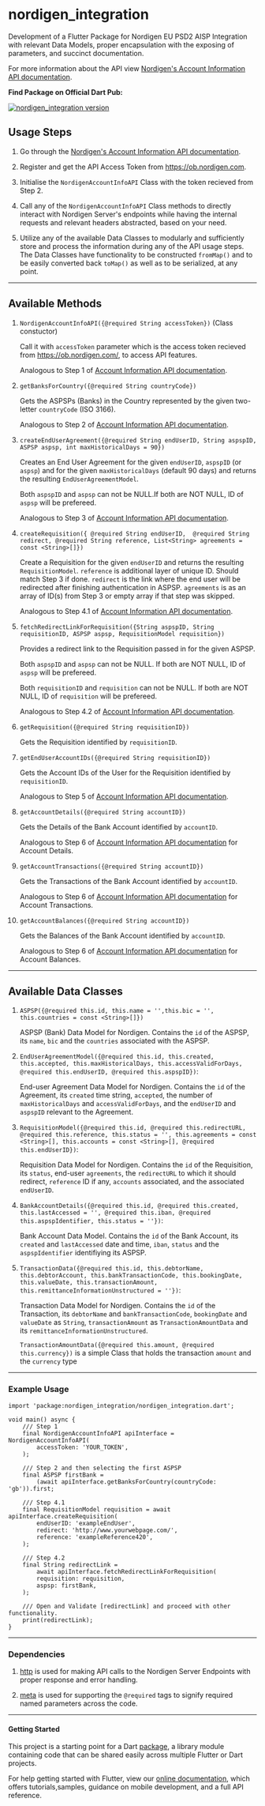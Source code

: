 # nordigen_integration

Development of a Flutter Package for Nordigen EU PSD2 AISP Integration with relevant Data Models, proper encapsulation with the exposing of parameters, and succinct documentation.

For more information about the API view [Nordigen's Account Information API documentation](https://nordigen.com/en/account_information_documenation/integration/quickstart_guide/).

**Find Package on Official Dart Pub:**

[![nordigen_integration version](https://img.shields.io/pub/v/nordigen_integration.svg)](https://pub.dev/packages/nordigen_integration)

## Usage Steps

1. Go through the [Nordigen's Account Information API documentation](https://nordigen.com/en/account_information_documenation/integration/quickstart_guide/).

2. Register and get the API Access Token from <https://ob.nordigen.com>.

3. Initialise the `NordigenAccountInfoAPI` Class with the token recieved from Step 2.

4. Call any of the `NordigenAccountInfoAPI` Class methods to directly interact with Nordigen Server's endpoints while having the internal requests and relevant headers abstracted, based on your need.

5. Utilize any of the available Data Classes to modularly and sufficiently store and process the information during any of the API usage steps. The Data Classes have functionality to be constructed `fromMap()` and to be easily converted back `toMap()` as well as to be serialized, at any point.

----

## Available Methods

1. `NordigenAccountInfoAPI({@required String accessToken})` (Class constuctor)

    Call it with `accessToken` parameter which is the access token recieved from <https://ob.nordigen.com/>, to access API features.

    Analogous to Step 1 of [Account Information API documentation](https://nordigen.com/en/account_information_documenation/integration/quickstart_guide/).

2. `getBanksForCountry({@required String countryCode})`

    Gets the ASPSPs (Banks) in the Country represented by the given two-letter `countryCode` (ISO 3166).

    Analogous to Step 2 of [Account Information API documentation](https://nordigen.com/en/account_information_documenation/integration/quickstart_guide/).

3. `createEndUserAgreement({@required String endUserID, String aspspID, ASPSP aspsp, int maxHistoricalDays = 90})`

    Creates an End User Agreement for the given `endUserID`, `aspspID` (or `aspsp`) and for the given `maxHistoricalDays` (default 90 days) and returns the resulting `EndUserAgreementModel`.

    Both `aspspID` and `aspsp` can not be NULL.If both are NOT NULL, ID of `aspsp` will be prefereed.

    Analogous to Step 3 of [Account Information API documentation](https://nordigen.com/en/account_information_documenation/integration/quickstart_guide/).

4. `createRequisition({ @required String endUserID,  @required String redirect, @required String reference, List<String> agreements = const <String>[]})`

    Create a Requisition for the given `endUserID` and returns the resulting `RequisitionModel`. `reference` is additional layer of unique ID. Should match Step 3 if done. `redirect` is the link where the end user will be redirected after finishing authentication in ASPSP. `agreements` is as an array of ID(s) from Step 3 or empty array if that step was skipped.

    Analogous to Step 4.1 of [Account Information API documentation](https://nordigen.com/en/account_information_documenation/integration/quickstart_guide/).

5. `fetchRedirectLinkForRequisition({String aspspID, String requisitionID, ASPSP aspsp, RequisitionModel requisition})`

    Provides a redirect link to the Requisition passed in for the given ASPSP.

    Both `aspspID` and `aspsp` can not be NULL. If both are NOT NULL, ID of `aspsp` will be prefereed.

    Both `requisitionID` and `requisition` can not be NULL. If both are NOT NULL, ID of `requisition` will be prefereed.

    Analogous to Step 4.2 of [Account Information API documentation](https://nordigen.com/en/account_information_documenation/integration/quickstart_guide/).

6. `getRequisition({@required String requisitionID})`

    Gets the Requisition identified by `requisitionID`.

7. `getEndUserAccountIDs({@required String requisitionID})`

    Gets the Account IDs of the User for the Requisition identified by `requisitionID`.

    Analogous to Step 5 of [Account Information API documentation](https://nordigen.com/en/account_information_documenation/integration/quickstart_guide/).

8. `getAccountDetails({@required String accountID})`

    Gets the Details of the Bank Account identified by `accountID`.

    Analogous to Step 6 of [Account Information API documentation](https://nordigen.com/en/account_information_documenation/integration/quickstart_guide/) for Account Details.

9. `getAccountTransactions({@required String accountID})`

    Gets the Transactions of the Bank Account identified by `accountID`.

    Analogous to Step 6 of [Account Information API documentation](https://nordigen.com/en/account_information_documenation/integration/quickstart_guide/) for Account Transactions.

10. `getAccountBalances({@required String accountID})`

    Gets the Balances of the Bank Account identified by `accountID`.

    Analogous to Step 6 of [Account Information API documentation](https://nordigen.com/en/account_information_documenation/integration/quickstart_guide/) for Account Balances.

----

## Available Data Classes

1. `ASPSP({@required this.id, this.name = '',this.bic = '', this.countries = const <String>[]})`

    ASPSP (Bank) Data Model for Nordigen. Contains the `id` of the ASPSP, its `name`, `bic` and the `countries` associated with the ASPSP.

2. `EndUserAgreementModel({@required this.id, this.created, this.accepted, this.maxHistoricalDays, this.accessValidForDays, @required this.endUserID, @required this.aspspID})`:

    End-user Agreement Data Model for Nordigen. Contains the `id` of the Agreement, its `created` time string, `accepted`, the number of `maxHistoricalDays` and `accessValidForDays`, and the `endUserID` and `aspspID` relevant to the Agreement.

3. `RequisitionModel({@required this.id, @required this.redirectURL, @required this.reference, this.status = '', this.agreements = const <String>[], this.accounts = const <String>[], @required this.endUserID})`:

    Requisition Data Model for Nordigen. Contains the `id` of the Requisition, its `status`, end-user `agreements`, the `redirectURL` to which it should redirect, `reference` ID if any, `accounts` associated, and the associated `endUserID`.

4. `BankAccountDetails({@required this.id, @required this.created, this.lastAccessed = '', @required this.iban, @required this.aspspIdentifier, this.status = ''})`:

    Bank Account Data Model. Contains the `id` of the Bank Account, its `created` and `lastAccessed` date and time, `iban`, `status` and the `aspspIdentifier` identifiying its ASPSP.

5. `TransactionData({@required this.id, this.debtorName, this.debtorAccount, this.bankTransactionCode, this.bookingDate, this.valueDate, this.transactionAmount, this.remittanceInformationUnstructured = ''})`:

    Transaction Data Model for Nordigen. Contains the `id` of the Transaction, its `debtorName` and `bankTransactionCode`, `bookingDate` and `valueDate` as `String`, `transactionAmount` as `TransactionAmountData` and its `remittanceInformationUnstructured`.

    `TransactionAmountData({@required this.amount, @required this.currency})` is a simple Class that holds the transaction `amount` and the `currency` type

----

### Example Usage

    import 'package:nordigen_integration/nordigen_integration.dart';

    void main() async {
        /// Step 1
        final NordigenAccountInfoAPI apiInterface = NordigenAccountInfoAPI(
            accessToken: 'YOUR_TOKEN',
        );

        /// Step 2 and then selecting the first ASPSP
        final ASPSP firstBank =
            (await apiInterface.getBanksForCountry(countryCode: 'gb')).first;

        /// Step 4.1
        final RequisitionModel requisition = await apiInterface.createRequisition(
            endUserID: 'exampleEndUser',
            redirect: 'http://www.yourwebpage.com/',
            reference: 'exampleReference420',
        );

        /// Step 4.2
        final String redirectLink =
            await apiInterface.fetchRedirectLinkForRequisition(
            requisition: requisition,
            aspsp: firstBank,
        );

        /// Open and Validate [redirectLink] and proceed with other functionality.
        print(redirectLink);
    }

----

### Dependencies

1. [http](https://pub.dev/packages/http) is used for making API calls to the Nordigen Server Endpoints with proper response and error handling.

2. [meta](https://pub.dev/packages/meta) is used for supporting the `@required` tags to signify required named parameters across the code.

----

#### Getting Started

This project is a starting point for a Dart [package](https://flutter.dev/developing-packages/), a library module containing code that can be shared easily across multiple Flutter or Dart projects.

For help getting started with Flutter, view our 
[online documentation](https://flutter.dev/docs), which offers tutorials,samples, guidance on mobile development, and a full API reference.
